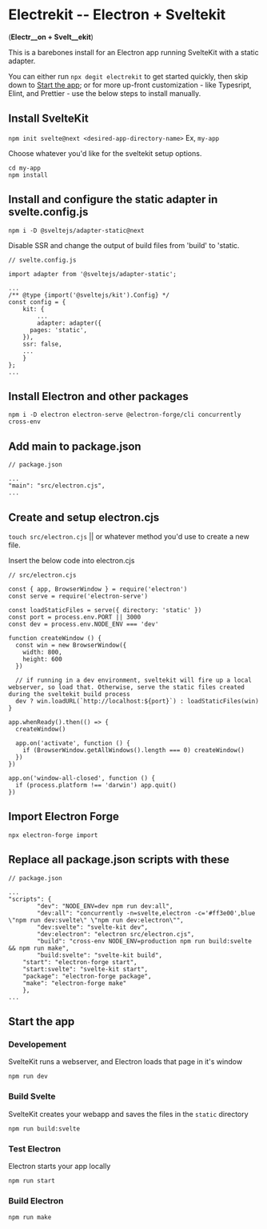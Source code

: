 # Electrekit -- Electron + Sveltekit

(__Electr__on + Svelt__ekit__)

This is a barebones install for an Electron app running SvelteKit with a static adapter.

You can either run `npx degit electrekit` to get started quickly,
then skip down to [Start the app](#start-the-app); or for more up-front customization - like Typesript, Elint, and Prettier - use the below steps to install manually.

## Install SvelteKit

`npm init svelte@next <desired-app-directory-name>` Ex, `my-app`

Choose whatever you'd like for the sveltekit setup options.

```
cd my-app
npm install
```

## Install and configure the static adapter in svelte.config.js

`npm i -D @sveltejs/adapter-static@next`

Disable SSR and change the output of build files from 'build' to 'static.

```
// svelte.config.js

import adapter from '@sveltejs/adapter-static';

...
/** @type {import('@sveltejs/kit').Config} */
const config = {
	kit: {
		...
		adapter: adapter({
      pages: 'static',
    }),
    ssr: false,
    ...
	}
};
...
```

## Install Electron and other packages

`npm i -D electron electron-serve @electron-forge/cli concurrently cross-env`

## Add main to package.json

```
// package.json

...
"main": "src/electron.cjs",
...
```

## Create and setup electron.cjs

`touch src/electron.cjs` || or whatever method you'd use to create a new file.

Insert the below code into electron.cjs

```
// src/electron.cjs

const { app, BrowserWindow } = require('electron')
const serve = require('electron-serve')

const loadStaticFiles = serve({ directory: 'static' })
const port = process.env.PORT || 3000
const dev = process.env.NODE_ENV === 'dev'

function createWindow () {
  const win = new BrowserWindow({
    width: 800,
    height: 600
  })

  // if running in a dev environment, sveltekit will fire up a local webserver, so load that. Otherwise, serve the static files created during the sveltekit build process
  dev ? win.loadURL(`http://localhost:${port}`) : loadStaticFiles(win)
}

app.whenReady().then(() => {
  createWindow()

  app.on('activate', function () {
    if (BrowserWindow.getAllWindows().length === 0) createWindow()
  })
})

app.on('window-all-closed', function () {
  if (process.platform !== 'darwin') app.quit()
})
```

## Import Electron Forge

`npx electron-forge import`

## Replace all package.json scripts with these

```
// package.json

...
"scripts": {
		"dev": "NODE_ENV=dev npm run dev:all",
		"dev:all": "concurrently -n=svelte,electron -c='#ff3e00',blue \"npm run dev:svelte\" \"npm run dev:electron\"",
		"dev:svelte": "svelte-kit dev",
		"dev:electron": "electron src/electron.cjs",
		"build": "cross-env NODE_ENV=production npm run build:svelte && npm run make",
		"build:svelte": "svelte-kit build",
    "start": "electron-forge start",
    "start:svelte": "svelte-kit start",
    "package": "electron-forge package",
    "make": "electron-forge make"
	},
...
```

## Start the app

### Developement

SvelteKit runs a webserver, and Electron loads that page in it's window

`npm run dev`

### Build Svelte

SvelteKit creates your webapp and saves the files in the `static` directory

`npm run build:svelte`

### Test Electron

Electron starts your app locally

`npm run start`

### Build Electron

`npm run make`